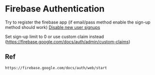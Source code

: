 # Firebase Authentication

Try to register the firebase app (if email/pass method enable the sign-up method should work)
[Disable new user signups](https://github.com/firebase/firebaseui-web/issues/99)

Set sign-up limit to 0 or use custom claim instead (https://firebase.google.com/docs/auth/admin/custom-claims)

## Ref
    https://firebase.google.com/docs/auth/web/start